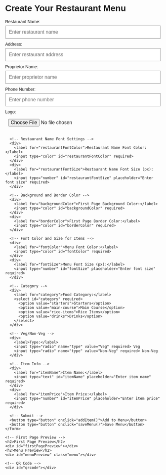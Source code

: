 <!DOCTYPE html>
<html lang="en">
<head>
  <meta charset="UTF-8">
  <meta name="viewport" content="width=device-width, initial-scale=1.0">
  <title>Restaurant Menu Maker</title>
  <style>
    body {
      font-family: Arial, sans-serif;
      padding: 20px;
    }

    .container {
      max-width: 600px;
      margin: 0 auto;
    }

    label {
      display: block;
      margin-bottom: 5px;
    }

    input, select, button {
      width: 100%;
      margin-bottom: 10px;
      padding: 10px;
      font-size: 16px;
    }

    button {
      cursor: pointer;
      background-color: #4CAF50;
      color: white;
      border: none;
    }

    #menuPreview {
      margin-top: 20px;
      padding: 10px;
      border: 5px solid #ddd;
    }

    #firstPagePreview {
      margin-top: 20px;
      border: 5px solid #ddd;
      padding: 20px;
      text-align: center;
    }

    img {
      max-width: 100px;
      margin-bottom: 10px;
    }

    #qrcode {
      margin-top: 20px;
    }
  </style>
  <script src="https://cdnjs.cloudflare.com/ajax/libs/jspdf/2.5.1/jspdf.umd.min.js"></script>
  <script src="https://cdnjs.cloudflare.com/ajax/libs/qrcodejs/1.0.0/qrcode.min.js"></script>
</head>
<body>
  <div class="container">
    <h1>Create Your Restaurant Menu</h1>
    <form id="menuForm">
      <!-- Restaurant Info -->
      <div>
        <label for="restaurantName">Restaurant Name:</label>
        <input type="text" id="restaurantName" placeholder="Enter restaurant name" required>
      </div>
      <div>
        <label for="restaurantAddress">Address:</label>
        <input type="text" id="restaurantAddress" placeholder="Enter restaurant address" required>
      </div>
      <div>
        <label for="restaurantProp">Proprietor Name:</label>
        <input type="text" id="restaurantProp" placeholder="Enter proprietor name" required>
      </div>
      <div>
        <label for="restaurantPhone">Phone Number:</label>
        <input type="tel" id="restaurantPhone" placeholder="Enter phone number" required>
      </div>
      <div>
        <label for="restaurantLogo">Logo:</label>
        <input type="file" id="restaurantLogo" accept="image/*" required>
      </div>

      <!-- Restaurant Name Font Settings -->
      <div>
        <label for="restaurantFontColor">Restaurant Name Font Color:</label>
        <input type="color" id="restaurantFontColor" required>
      </div>
      <div>
        <label for="restaurantFontSize">Restaurant Name Font Size (px):</label>
        <input type="number" id="restaurantFontSize" placeholder="Enter font size" required>
      </div>

      <!-- Background and Border Color -->
      <div>
        <label for="backgroundColor">First Page Background Color:</label>
        <input type="color" id="backgroundColor" required>
      </div>
      <div>
        <label for="borderColor">First Page Border Color:</label>
        <input type="color" id="borderColor" required>
      </div>

      <!-- Font Color and Size for Items -->
      <div>
        <label for="fontColor">Menu Font Color:</label>
        <input type="color" id="fontColor" required>
      </div>
      <div>
        <label for="fontSize">Menu Font Size (px):</label>
        <input type="number" id="fontSize" placeholder="Enter font size" required>
      </div>

      <!-- Category -->
      <div>
        <label for="category">Food Category:</label>
        <select id="category" required>
          <option value="starters">Starters</option>
          <option value="main-course">Main Course</option>
          <option value="rice-items">Rice Items</option>
          <option value="drinks">Drinks</option>
        </select>
      </div>

      <!-- Veg/Non-Veg -->
      <div>
        <label>Type:</label>
        <input type="radio" name="type" value="Veg" required> Veg
        <input type="radio" name="type" value="Non-Veg" required> Non-Veg
      </div>

      <!-- Item Info -->
      <div>
        <label for="itemName">Item Name:</label>
        <input type="text" id="itemName" placeholder="Enter item name" required>
      </div>
      <div>
        <label for="itemPrice">Item Price:</label>
        <input type="number" id="itemPrice" placeholder="Enter item price" required>
      </div>

      <!-- Submit -->
      <button type="button" onclick="addItem()">Add to Menu</button>
      <button type="button" onclick="saveMenu()">Save Menu</button>
    </form>

    <!-- First Page Preview -->
    <h2>First Page Preview</h2>
    <div id="firstPagePreview"></div>
    <h2>Menu Preview</h2>
    <div id="menuPreview" class="menu"></div>

    <!-- QR Code -->
    <div id="qrcode"></div>
  </div>

  <script>
    let menuItems = [];

    function addItem() {
      const category = document.getElementById('category').value;
      const itemName = document.getElementById('itemName').value;
      const itemPrice = document.getElementById('itemPrice').value;
      const itemType = document.querySelector('input[name="type"]:checked').value;

      const newItem = {
        category,
        itemType,
        itemName,
        itemPrice
      };

      menuItems.push(newItem);
      displayMenu();
    }

    function displayMenu() {
      const menuPreview = document.getElementById('menuPreview');
      menuPreview.innerHTML = '';

      const fontColor = document.getElementById('fontColor').value;
      const fontSize = document.getElementById('fontSize').value + 'px';

      // Apply styles
      menuPreview.style.color = fontColor;
      menuPreview.style.fontSize = fontSize;

      const categories = ['starters', 'main-course', 'rice-items', 'drinks'];
      categories.forEach(cat => {
        const items = menuItems.filter(item => item.category === cat);
        if (items.length > 0) {
          const categoryTitle = document.createElement('h3');
          categoryTitle.textContent = cat.replace('-', ' ').toUpperCase();
          menuPreview.appendChild(categoryTitle);

          const vegItems = items.filter(item => item.itemType === 'Veg');
          const nonVegItems = items.filter(item => item.itemType === 'Non-Veg');

          if (vegItems.length > 0) {
            const vegTitle = document.createElement('h4');
            vegTitle.textContent = 'Veg';
            menuPreview.appendChild(vegTitle);
            vegItems.forEach(item => {
              const itemElement = document.createElement('div');
              itemElement.textContent = `${item.itemName} - ₹${item.itemPrice}`;
              menuPreview.appendChild(itemElement);
            });
          }

          if (nonVegItems.length > 0) {
            const nonVegTitle = document.createElement('h4');
            nonVegTitle.textContent = 'Non-Veg';
            menuPreview.appendChild(nonVegTitle);
            nonVegItems.forEach(item => {
              const itemElement = document.createElement('div');
              itemElement.textContent = `${item.itemName} - ₹${item.itemPrice}`;
              menuPreview.appendChild(itemElement);
            });
          }
        }
      });

      displayFirstPage();
    }

    function displayFirstPage() {
      const firstPagePreview = document.getElementById('firstPagePreview');
      const restaurantName = document.getElementById('restaurantName').value;
      const restaurantAddress = document.getElementById('restaurantAddress').value;
      const restaurantProp = document.getElementById('restaurantProp').value;
      const restaurantPhone = document.getElementById('restaurantPhone').value;
      const restaurantLogo = document.getElementById('restaurantLogo').files[0];

      const backgroundColor = document.getElementById('backgroundColor').value;
      const borderColor = document.getElementById('borderColor').value;

      firstPagePreview.style.backgroundColor = backgroundColor;
      firstPagePreview.style.borderColor = borderColor;

      firstPagePreview.innerHTML = `
        <h2>Welcome to ${restaurantName}</h2>
        <div>
          <img src="${restaurantLogo ? URL.createObjectURL(restaurantLogo) : ''}" alt="Restaurant Logo">
        </div>
        <h3>${restaurantAddress}</h3>
        <h4>Proprietor: ${restaurantProp}</h4>
        <h4>Phone: ${restaurantPhone}</h4>
        <h4>Scan This QR For Online Menu Card</h4>
      `;
      generateQRCode(`${restaurantName}_Menu.pdf`); // Generate QR code with the PDF file name
    }

    function generateQRCode(pdfFileName) {
      const qrcode = new QRCode(document.getElementById("qrcode"), {
        text: pdfFileName,  // QR code contains the file name of the PDF
        width: 128,
        height: 128,
      });
    }

    async function saveMenu() {
      const { jsPDF } = window.jspdf;
      const doc = new jsPDF();

      // First Page Information
      const restaurantName = document.getElementById('restaurantName').value;
      const restaurantAddress = document.getElementById('restaurantAddress').value;
      const restaurantProp = document.getElementById('restaurantProp').value;
      const restaurantPhone = document.getElementById('restaurantPhone').value;
      const restaurantLogo = document.getElementById('restaurantLogo').files[0];

      // Add Logo
      if (restaurantLogo) {
        const logoImage = await loadImage(restaurantLogo);
        doc.addImage(logoImage, 'PNG', 10, 10, 50, 50); // logo dimensions
      }

      doc.setFontSize(20);
      doc.text(`Welcome to ${restaurantName}`, 10, 70);
      doc.setFontSize(14);
      doc.text(`Address: ${restaurantAddress}`, 10, 80);
      doc.text(`Proprietor: ${restaurantProp}`, 10, 90);
      doc.text(`Phone: ${restaurantPhone}`, 10, 100);

      // Add QR Code
      const qrCodeCanvas = document.getElementById('qrcode').children[0];
      const qrCodeImage = await loadImage(qrCodeCanvas.toDataURL());
      doc.addImage(qrCodeImage, 'PNG', 10, 110, 50, 50); // QR code dimensions

      // Add a page break
      doc.addPage();

      // Menu Items
      const fontColor = document.getElementById('fontColor').value;
      const fontSize = document.getElementById('fontSize').value;

      doc.setTextColor(fontColor);
      doc.setFontSize(fontSize);

      const categories = ['starters', 'main-course', 'rice-items', 'drinks'];
      categories.forEach(cat => {
        const items = menuItems.filter(item => item.category === cat);
        if (items.length > 0) {
          doc.setFontSize(16);
          doc.text(cat.replace('-', ' ').toUpperCase(), 10, doc.autoTable.previous.finalY + 10);
          doc.setFontSize(14);

          const vegItems = items.filter(item => item.itemType === 'Veg');
          const nonVegItems = items.filter(item => item.itemType === 'Non-Veg');

          if (vegItems.length > 0) {
            doc.text('Veg', 10, doc.autoTable.previous.finalY + 10);
            vegItems.forEach(item => {
              doc.text(`${item.itemName} - ₹${item.itemPrice}`, 20, doc.autoTable.previous.finalY + 10);
            });
          }

          if (nonVegItems.length > 0) {
            doc.text('Non-Veg', 10, doc.autoTable.previous.finalY + 10);
            nonVegItems.forEach(item => {
              doc.text(`${item.itemName} - ₹${item.itemPrice}`, 20, doc.autoTable.previous.finalY + 10);
            });
          }
        }
      });

      // Save the PDF with the name of the restaurant
      doc.save(`${restaurantName}_Menu.pdf`);
    }

    function loadImage(file) {
      return new Promise((resolve, reject) => {
        const reader = new FileReader();
        reader.onload = () => {
          const img = new Image();
          img.onload = () => resolve(img);
          img.src = reader.result;
        };
        reader.onerror = reject;
        reader.readAsDataURL(file);
      });
    }
  </script>
</body>
</html>
